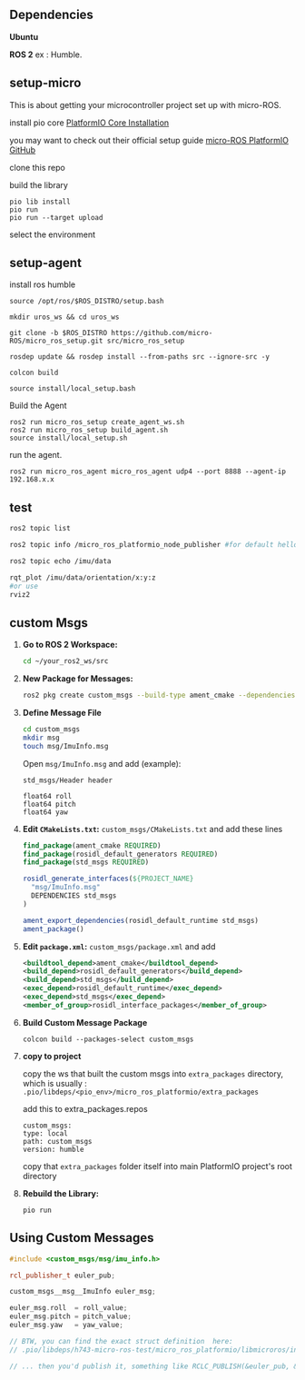 
## Dependencies
 **Ubuntu**

 **ROS 2** ex :  Humble.

## setup-micro

This is about getting your microcontroller project set up with micro-ROS.

install pio core 
    [PlatformIO Core Installation](https://docs.platformio.org/en/latest/core/installation/methods/installer-script.html#super-quick-macos-linux)

you may want to check out their official setup guide
    [micro-ROS PlatformIO GitHub](https://github.com/micro-ROS/micro_ros_platformio)

clone this repo

build the library 

```
pio lib install
pio run         
pio run --target upload
```

select the environment

## setup-agent
install ros humble
```
source /opt/ros/$ROS_DISTRO/setup.bash

mkdir uros_ws && cd uros_ws

git clone -b $ROS_DISTRO https://github.com/micro-ROS/micro_ros_setup.git src/micro_ros_setup

rosdep update && rosdep install --from-paths src --ignore-src -y

colcon build

source install/local_setup.bash
```
Build the Agent

```
ros2 run micro_ros_setup create_agent_ws.sh
ros2 run micro_ros_setup build_agent.sh
source install/local_setup.sh
```
run  the agent.

```
ros2 run micro_ros_agent micro_ros_agent udp4 --port 8888 --agent-ip 192.168.x.x
```

## test

```bash
ros2 topic list

ros2 topic info /micro_ros_platformio_node_publisher #for default hello-world node

ros2 topic echo /imu/data

rqt_plot /imu/data/orientation/x:y:z
#or use
rviz2
```

## custom Msgs


1.  **Go to ROS 2 Workspace:**

    ```bash
    cd ~/your_ros2_ws/src
    ```


2.  **New Package for Messages:**

    ```bash
    ros2 pkg create custom_msgs --build-type ament_cmake --dependencies rosidl_default_generators std_msgs
    ```

3.  **Define  Message File**

    ```bash
    cd custom_msgs
    mkdir msg
    touch msg/ImuInfo.msg
    ```

    Open `msg/ImuInfo.msg` and add (example):

    ```
    std_msgs/Header header

    float64 roll
    float64 pitch
    float64 yaw
    ```

4.  **Edit `CMakeLists.txt`:**
     `custom_msgs/CMakeLists.txt` and add these lines

    ```cmake
    find_package(ament_cmake REQUIRED)
    find_package(rosidl_default_generators REQUIRED)
    find_package(std_msgs REQUIRED)

    rosidl_generate_interfaces(${PROJECT_NAME}
      "msg/ImuInfo.msg"
      DEPENDENCIES std_msgs
    )

    ament_export_dependencies(rosidl_default_runtime std_msgs)
    ament_package()
    ```

5.  **Edit `package.xml`:**
     `custom_msgs/package.xml` and add 

    ```xml
    <buildtool_depend>ament_cmake</buildtool_depend>
    <build_depend>rosidl_default_generators</build_depend>
    <build_depend>std_msgs</build_depend>
    <exec_depend>rosidl_default_runtime</exec_depend>
    <exec_depend>std_msgs</exec_depend>
    <member_of_group>rosidl_interface_packages</member_of_group>
    ```

6.  **Build Custom Message Package**

    ```
    colcon build --packages-select custom_msgs
    ```

7.  **copy to project**

    copy the ws that built the custom msgs into `extra_packages` directory, which is usually :
        `.pio/libdeps/<pio_env>/micro_ros_platformio/extra_packages`

    add this to extra_packages.repos
    ```
    custom_msgs:
    type: local
    path: custom_msgs
    version: humble
    ```
    copy that `extra_packages` folder itself into main PlatformIO project's root directory

8.  **Rebuild the Library:**

    ```
    pio run 
    ```

## Using Custom Messages


```c++
#include <custom_msgs/msg/imu_info.h> 

rcl_publisher_t euler_pub;

custom_msgs__msg__ImuInfo euler_msg;

euler_msg.roll  = roll_value;  
euler_msg.pitch = pitch_value; 
euler_msg.yaw   = yaw_value; 

// BTW, you can find the exact struct definition  here:
// .pio/libdeps/h743-micro-ros-test/micro_ros_platformio/libmicroros/include/custom_msgs/msg/detail/imu_info__struct.h

// ... then you'd publish it, something like RCLC_PUBLISH(&euler_pub, &euler_msg);
